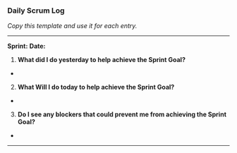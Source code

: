 ### Daily Scrum Log

_Copy this template and use it for each entry._
***
__Sprint:__
__Date:__
 1. __What did I do yesterday to help achieve the Sprint Goal?__
  - 
 2. __What Will I do today to help achieve the Sprint Goal?__
  - 
 3. __Do I see any blockers that could prevent me from achieving the Sprint Goal?__
  - 
 ***

